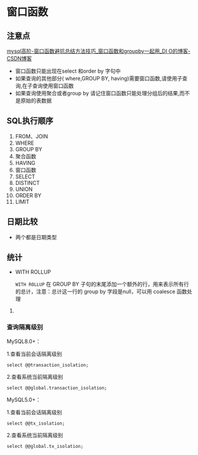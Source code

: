 # 窗口函数

## 注意点

[mysql高阶-窗口函数避坑总结方法技巧_窗口函数和groupby一起用_DI O的博客-CSDN博客](https://blog.csdn.net/LeFran/article/details/118275520)

* 窗口函数只能出现在select 和order by 字句中
* 如果查询的其他部分( where,GROUP BY, having)需要窗口函数,请使用子查询,在子查询使用窗口函数
* 如果查询使用聚合或者group by 请记住窗口函数只能处理分组后的结果,而不是原始的表数据

## SQL执行顺序

1. FROM、JOIN
2. WHERE
3. GROUP BY
4. 聚合函数
5. HAVING
6. 窗口函数
7. SELECT
8. DISTINCT
9. UNION
10. ORDER BY
11. LIMIT

## 日期比较

- 两个都是日期类型

## 统计

- WITH ROLLUP

  `WITH ROLLUP` 在 GROUP BY 子句的末尾添加一个额外的行，用来表示所有行的总计，注意：总计这一行的 group by 字段是null，可以用 coalesce 函数处理





1. 

### 查询隔离级别

MySQL8.0+：

1.查看当前会话隔离级别

```
select @@transaction_isolation;
```

2.查看系统当前隔离级别

```
select @@global.transaction_isolation;
```

MySQL5.0+：

1.查看当前会话隔离级别

```
select @@tx_isolation;
```

2.查看系统当前隔离级别

```
select @@global.tx_isolation;
```